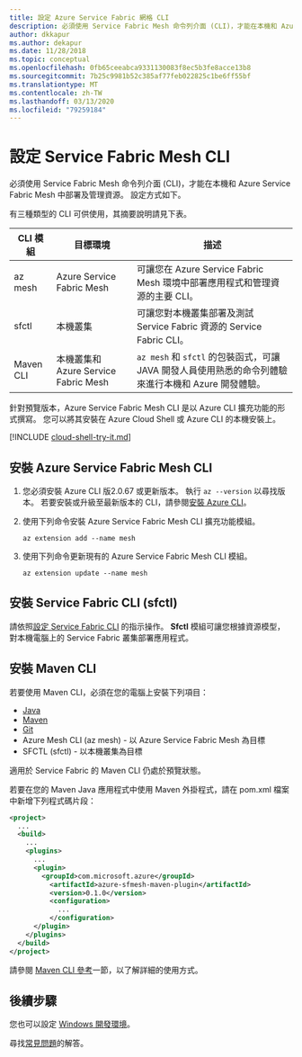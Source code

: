 ```yaml
---
title: 設定 Azure Service Fabric 網格 CLI
description: 必須使用 Service Fabric Mesh 命令列介面 (CLI)，才能在本機和 Azure Service Fabric Mesh 中部署及管理資源。 設定方式如下。
author: dkkapur
ms.author: dekapur
ms.date: 11/28/2018
ms.topic: conceptual
ms.openlocfilehash: 0fb65ceeabca9331130083f8ec5b3fe8acce13b8
ms.sourcegitcommit: 7b25c9981b52c385af77feb022825c1be6ff55bf
ms.translationtype: MT
ms.contentlocale: zh-TW
ms.lasthandoff: 03/13/2020
ms.locfileid: "79259184"
---
```

# <a name="set-up-service-fabric-mesh-cli"></a>設定 Service Fabric Mesh CLI
必須使用 Service Fabric Mesh 命令列介面 (CLI)，才能在本機和 Azure Service Fabric Mesh 中部署及管理資源。 設定方式如下。

有三種類型的 CLI 可供使用，其摘要說明請見下表。

| CLI 模組 | 目標環境 |  描述 | 
|---|---|---|
| az mesh | Azure Service Fabric Mesh | 可讓您在 Azure Service Fabric Mesh 環境中部署應用程式和管理資源的主要 CLI。 
| sfctl | 本機叢集 | 可讓您對本機叢集部署及測試 Service Fabric 資源的 Service Fabric CLI。  
| Maven CLI | 本機叢集和 Azure Service Fabric Mesh | `az mesh` 和 `sfctl` 的包裝函式，可讓 JAVA 開發人員使用熟悉的命令列體驗來進行本機和 Azure 開發體驗。  

針對預覽版本，Azure Service Fabric Mesh CLI 是以 Azure CLI 擴充功能的形式撰寫。 您可以將其安裝在 Azure Cloud Shell 或 Azure CLI 的本機安裝上。 

[!INCLUDE [cloud-shell-try-it.md](../../includes/cloud-shell-try-it.md)] 

## <a name="install-the-azure-service-fabric-mesh-cli"></a>安裝 Azure Service Fabric Mesh CLI
1. 您必須安裝 Azure CLI 版2.0.67 或更新版本。 執行 `az --version` 以尋找版本。 若要安裝或升級至最新版本的 CLI，請參閱[安裝 Azure CLI][azure-cli-install]。

2. 使用下列命令安裝 Azure Service Fabric Mesh CLI 擴充功能模組。 

    ```azurecli-interactive
    az extension add --name mesh
    ```

3. 使用下列命令更新現有的 Azure Service Fabric Mesh CLI 模組。

    ```azurecli-interactive
    az extension update --name mesh
    ```

## <a name="install-the-service-fabric-cli-sfctl"></a>安裝 Service Fabric CLI (sfctl) 

請依照[設定 Service Fabric CLI](https://docs.microsoft.com/azure/service-fabric/service-fabric-cli) 的指示操作。 **Sfctl** 模組可讓您根據資源模型，對本機電腦上的 Service Fabric 叢集部署應用程式。 

## <a name="install-the-maven-cli"></a>安裝 Maven CLI 

若要使用 Maven CLI，必須在您的電腦上安裝下列項目： 

* [Java](https://www.azul.com/downloads/zulu/)
* [Maven](https://maven.apache.org/download.cgi)
* [Git](https://git-scm.com/book/en/v2/Getting-Started-Installing-Git)
* Azure Mesh CLI (az mesh) - 以 Azure Service Fabric Mesh 為目標 
* SFCTL (sfctl) - 以本機叢集為目標 

適用於 Service Fabric 的 Maven CLI 仍處於預覽狀態。 

若要在您的 Maven Java 應用程式中使用 Maven 外掛程式，請在 pom.xml 檔案中新增下列程式碼片段：

```XML
<project>
  ...
  <build>
    ...
    <plugins>
      ...
      <plugin>
        <groupId>com.microsoft.azure</groupId>
          <artifactId>azure-sfmesh-maven-plugin</artifactId>
          <version>0.1.0</version>
          <configuration>
            ...
          </configuration>
      </plugin>
    </plugins>
  </build>
</project>
```

請參閱 [Maven CLI 參考](service-fabric-mesh-reference-maven.md)一節，以了解詳細的使用方式。

## <a name="next-steps"></a>後續步驟

您也可以設定 [Windows 開發環境](service-fabric-mesh-howto-setup-developer-environment-sdk.md)。

尋找[常見問題](service-fabric-mesh-faq.md)的解答。

[azure-cli-install]: /cli/azure/install-azure-cli
